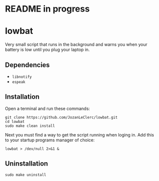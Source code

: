# README in progress

# lowbat

Very small script that runs in the background and warns you when your battery is low until you plug your laptop in.

## Dependencies

+ `libnotify`
+ `espeak`

## Installation

Open a terminal and run these commands:

```shell
git clone https://github.com/JozanLeClerc/lowbat.git
cd lowbat
sudo make clean install
```

Next you must find a way to get the script running when loging in. Add this to your startup programs manager of choice:

```shell
lowbat > /dev/null 2>&1 &
```

## Uninstallation

```shell
sudo make uninstall
```
